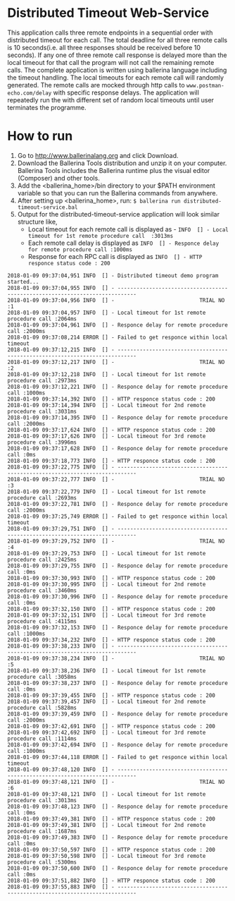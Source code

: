 # Distributed Timeout Web-Service
This application calls three remote endpoints in a sequential order with distributed timeout for each call.
The total deadline for all three remote calls is 10 seconds(i.e. all three responses should be received before 10 
seconds). If any one of three remote call response is delayed more than the local timeout for that call the program 
will not call the remaining remote calls.
The complete application is written using ballerina language including the timeout handling. The local timeouts for 
each remote call will randomly generated. The remote calls are mocked through http calls to `www.postman-echo.com/delay` 
with 
specific response delays. The application will repeatedly run the with 
different set of random 
local timeouts until 
user 
terminates the programme.

# How to run
1) Go to http://www.ballerinalang.org and click Download.
2) Download the Ballerina Tools distribution and unzip it on your computer. Ballerina Tools includes the Ballerina runtime plus
the visual editor (Composer) and other tools.
3) Add the <ballerina_home>/bin directory to your $PATH environment variable so that you can run the Ballerina commands from anywhere.
4) After setting up <ballerina_home>, run: `$ ballerina run distributed-timeout-service.bal`
5) Output for the distributed-timeout-service application will look similar structure like,
    * Local timeout for each remote call is displayed as  - `INFO  [] - Local timeout for 1st remote procedure call 
    :3013ms` 
    * Each remote call delay is displayed as `INFO  [] - Responce delay for remote procedure call :1000ms`
    * Response for each RPC call is displayed as `INFO  [] - HTTP responce status code : 200 `
 

```
2018-01-09 09:37:04,951 INFO  [] - Distributed timeout demo program started... 
2018-01-09 09:37:04,955 INFO  [] - ---------------------------------------------------------------------------- 
2018-01-09 09:37:04,956 INFO  [] -                           TRIAL NO :1 
2018-01-09 09:37:04,957 INFO  [] - Local timeout for 1st remote procedure call :2064ms 
2018-01-09 09:37:04,961 INFO  [] - Responce delay for remote procedure call :2000ms 
2018-01-09 09:37:08,214 ERROR [] - Failed to get responce within local timeout 
2018-01-09 09:37:12,215 INFO  [] - ---------------------------------------------------------------------------- 
2018-01-09 09:37:12,217 INFO  [] -                           TRIAL NO :2 
2018-01-09 09:37:12,218 INFO  [] - Local timeout for 1st remote procedure call :2973ms 
2018-01-09 09:37:12,221 INFO  [] - Responce delay for remote procedure call :1000ms 
2018-01-09 09:37:14,392 INFO  [] - HTTP responce status code : 200 
2018-01-09 09:37:14,394 INFO  [] - Local timeout for 2nd remote procedure call :3031ms 
2018-01-09 09:37:14,395 INFO  [] - Responce delay for remote procedure call :2000ms 
2018-01-09 09:37:17,624 INFO  [] - HTTP responce status code : 200 
2018-01-09 09:37:17,626 INFO  [] - Local timeout for 3rd remote procedure call :3996ms 
2018-01-09 09:37:17,628 INFO  [] - Responce delay for remote procedure call :0ms 
2018-01-09 09:37:18,773 INFO  [] - HTTP responce status code : 200 
2018-01-09 09:37:22,775 INFO  [] - ---------------------------------------------------------------------------- 
2018-01-09 09:37:22,777 INFO  [] -                           TRIAL NO :3 
2018-01-09 09:37:22,779 INFO  [] - Local timeout for 1st remote procedure call :2693ms 
2018-01-09 09:37:22,781 INFO  [] - Responce delay for remote procedure call :2000ms 
2018-01-09 09:37:25,749 ERROR [] - Failed to get responce within local timeout 
2018-01-09 09:37:29,751 INFO  [] - ---------------------------------------------------------------------------- 
2018-01-09 09:37:29,752 INFO  [] -                           TRIAL NO :4 
2018-01-09 09:37:29,753 INFO  [] - Local timeout for 1st remote procedure call :2425ms 
2018-01-09 09:37:29,755 INFO  [] - Responce delay for remote procedure call :0ms 
2018-01-09 09:37:30,993 INFO  [] - HTTP responce status code : 200 
2018-01-09 09:37:30,995 INFO  [] - Local timeout for 2nd remote procedure call :3460ms 
2018-01-09 09:37:30,996 INFO  [] - Responce delay for remote procedure call :0ms 
2018-01-09 09:37:32,150 INFO  [] - HTTP responce status code : 200 
2018-01-09 09:37:32,151 INFO  [] - Local timeout for 3rd remote procedure call :4115ms 
2018-01-09 09:37:32,153 INFO  [] - Responce delay for remote procedure call :1000ms 
2018-01-09 09:37:34,232 INFO  [] - HTTP responce status code : 200 
2018-01-09 09:37:38,233 INFO  [] - ---------------------------------------------------------------------------- 
2018-01-09 09:37:38,234 INFO  [] -                           TRIAL NO :5 
2018-01-09 09:37:38,236 INFO  [] - Local timeout for 1st remote procedure call :3058ms 
2018-01-09 09:37:38,237 INFO  [] - Responce delay for remote procedure call :0ms 
2018-01-09 09:37:39,455 INFO  [] - HTTP responce status code : 200 
2018-01-09 09:37:39,457 INFO  [] - Local timeout for 2nd remote procedure call :5828ms 
2018-01-09 09:37:39,459 INFO  [] - Responce delay for remote procedure call :2000ms 
2018-01-09 09:37:42,691 INFO  [] - HTTP responce status code : 200 
2018-01-09 09:37:42,692 INFO  [] - Local timeout for 3rd remote procedure call :1114ms 
2018-01-09 09:37:42,694 INFO  [] - Responce delay for remote procedure call :1000ms 
2018-01-09 09:37:44,118 ERROR [] - Failed to get responce within local timeout 
2018-01-09 09:37:48,120 INFO  [] - ---------------------------------------------------------------------------- 
2018-01-09 09:37:48,121 INFO  [] -                           TRIAL NO :6 
2018-01-09 09:37:48,121 INFO  [] - Local timeout for 1st remote procedure call :3013ms 
2018-01-09 09:37:48,123 INFO  [] - Responce delay for remote procedure call :0ms 
2018-01-09 09:37:49,381 INFO  [] - HTTP responce status code : 200 
2018-01-09 09:37:49,381 INFO  [] - Local timeout for 2nd remote procedure call :1687ms 
2018-01-09 09:37:49,383 INFO  [] - Responce delay for remote procedure call :0ms 
2018-01-09 09:37:50,597 INFO  [] - HTTP responce status code : 200 
2018-01-09 09:37:50,598 INFO  [] - Local timeout for 3rd remote procedure call :5300ms 
2018-01-09 09:37:50,600 INFO  [] - Responce delay for remote procedure call :0ms 
2018-01-09 09:37:51,882 INFO  [] - HTTP responce status code : 200 
2018-01-09 09:37:55,883 INFO  [] - ---------------------------------------------------------------------------- 
```
